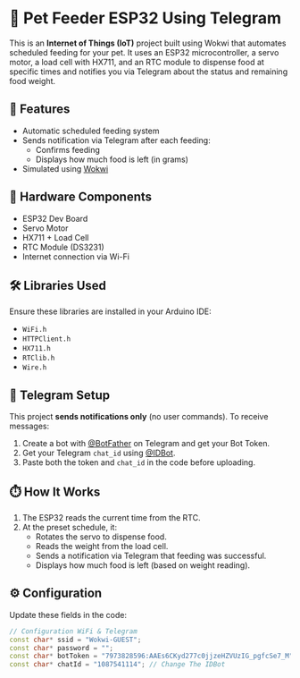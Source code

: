 # 🐾 Pet Feeder ESP32 Using Telegram

This is an **Internet of Things (IoT)** project built using Wokwi that automates scheduled feeding for your pet. It uses an ESP32 microcontroller, a servo motor, a load cell with HX711, and an RTC module to dispense food at specific times and notifies you via Telegram about the status and remaining food weight.

## 🚀 Features

- Automatic scheduled feeding system
- Sends notification via Telegram after each feeding:
  - Confirms feeding
  - Displays how much food is left (in grams)
- Simulated using [Wokwi](https://wokwi.com/)

## 🧰 Hardware Components

- ESP32 Dev Board
- Servo Motor
- HX711 + Load Cell
- RTC Module (DS3231)
- Internet connection via Wi-Fi

## 🛠️ Libraries Used

Ensure these libraries are installed in your Arduino IDE:
- `WiFi.h`
- `HTTPClient.h`
- `HX711.h`
- `RTClib.h`
- `Wire.h`

## 💬 Telegram Setup

This project **sends notifications only** (no user commands). To receive messages:
1. Create a bot with [@BotFather](https://t.me/BotFather) on Telegram and get your Bot Token.
2. Get your Telegram `chat_id` using [@IDBot](https://web.telegram.org/a/#100237842).
3. Paste both the token and `chat_id` in the code before uploading.

## ⏱️ How It Works

1. The ESP32 reads the current time from the RTC.
2. At the preset schedule, it:
   - Rotates the servo to dispense food.
   - Reads the weight from the load cell.
   - Sends a notification via Telegram that feeding was successful.
   - Displays how much food is left (based on weight reading).

## ⚙️ Configuration

Update these fields in the code:
```cpp
// Configuration WiFi & Telegram
const char* ssid = "Wokwi-GUEST";
const char* password = "";
const char* botToken = "7973828596:AAEs6CKyd277c0jjzeHZVUzIG_pgfcSe7_M"; // Change The Token Bot If Needed
const char* chatId = "1087541114"; // Change The IDBot
